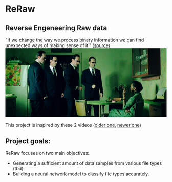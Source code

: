# ReRaw
## Reverse Engeneering Raw data 

"If we change the way we process binary information we can find unexpected ways of making sense of it." ([source](https://youtu.be/4bM3Gut1hIk?t=290))    
![still from matrix movie](files/oracle_depicted_in_the_matrix.png)


This project is inspired by these 2 videos ([older one](https://www.youtube.com/watch?v=4bM3Gut1hIk ), [newer one](https://www.youtube.com/watch?v=AUWxl0WdiNI&t=326s))

## Project goals:
ReRaw focuses on two main objectives:
- Generating a sufficient amount of data samples from various file types (tbd).
- Building a neural network model to classify file types accurately.
